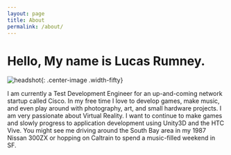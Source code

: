 ```yaml
---
layout: page
title: About
permalink: /about/
---
```


# Hello, My name is Lucas Rumney.

![headshot]({{site.url}}/assets/img/aboutme.JPG){: .center-image .width-fifty}

I am currently a Test Development Engineer for an up-and-coming network startup called Cisco. In my free time I love to develop games, make music, and even play around with photography, art, and small hardware projects. I am very passionate about Virtual Reality. I want to continue to make games and slowly progress to application development using Unity3D and the HTC Vive. You might see me driving around the South Bay area in my 1987 Nissan 300ZX or hopping on Caltrain to spend a music-filled weekend in SF.

